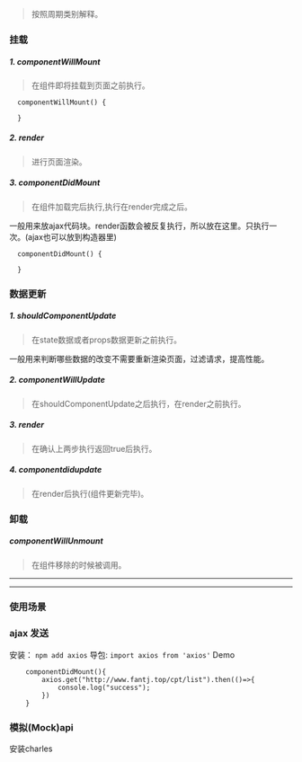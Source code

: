 >按照周期类别解释。


###   挂载
#####    1. componentWillMount
>在组件即将挂载到页面之前执行。

```
  componentWillMount() {

  }
```
#####    2. render
>进行页面渲染。
#####    3. componentDidMount
>在组件加载完后执行,执行在render完成之后。

一般用来放ajax代码块。render函数会被反复执行，所以放在这里。只执行一次。(ajax也可以放到构造器里)
```
  componentDidMount() {
   
  }
```
###   数据更新
#####    1. shouldComponentUpdate
>在state数据或者props数据更新之前执行。

一般用来判断哪些数据的改变不需要重新渲染页面，过滤请求，提高性能。

#####    2. componentWillUpdate
>在shouldComponentUpdate之后执行，在render之前执行。
#####    3. render
>在确认上两步执行返回true后执行。
#####    4. componentdidupdate
>在render后执行(组件更新完毕)。

###   卸载
#####    componentWillUnmount
>在组件移除的时候被调用。

---
---


###   使用场景


###   ajax 发送
安装：
`npm add axios`
导包:
`import axios from 'axios'`
Demo
```
    componentDidMount(){
        axios.get("http://www.fantj.top/cpt/list").then(()=>{
            console.log("success");
        })
    }
```

###   模拟(Mock)api
安装charles
